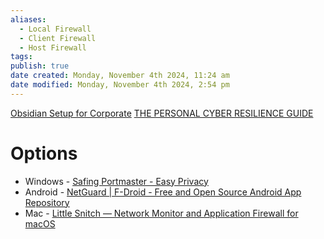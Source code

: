 ```yaml
---
aliases:
  - Local Firewall
  - Client Firewall
  - Host Firewall
tags: 
publish: true
date created: Monday, November 4th 2024, 11:24 am
date modified: Monday, November 4th 2024, 2:54 pm
---
```


[Obsidian Setup for Corporate](../../📁%2009%20-%20My%20Obsidian%20Stack/Obsidian%20Setup%20for%20Corporate/Obsidian%20Setup%20for%20Corporate.md)
[THE PERSONAL CYBER RESILIENCE GUIDE](../../📁%2006%20-%20Cybersader%20Arsenal/THE%20PERSONAL%20CYBER%20RESILIENCE%20GUIDE/THE%20PERSONAL%20CYBER%20RESILIENCE%20GUIDE.md)

# Options

- Windows - [Safing Portmaster - Easy Privacy](https://safing.io/)
- Android - [NetGuard | F-Droid - Free and Open Source Android App Repository](https://f-droid.org/en/packages/eu.faircode.netguard/?ref=ohm.one)
- Mac - [Little Snitch — Network Monitor and Application Firewall for macOS](https://obdev.at/products/littlesnitch/index.html)

